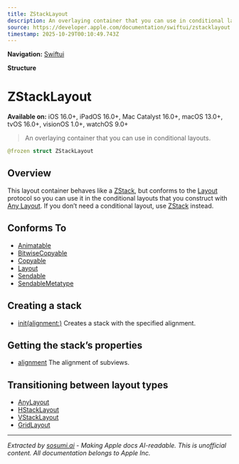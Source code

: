 ```yaml
---
title: ZStackLayout
description: An overlaying container that you can use in conditional layouts.
source: https://developer.apple.com/documentation/swiftui/zstacklayout
timestamp: 2025-10-29T00:10:49.743Z
---
```


**Navigation:** [Swiftui](/documentation/swiftui)

**Structure**

# ZStackLayout

**Available on:** iOS 16.0+, iPadOS 16.0+, Mac Catalyst 16.0+, macOS 13.0+, tvOS 16.0+, visionOS 1.0+, watchOS 9.0+

> An overlaying container that you can use in conditional layouts.

```swift
@frozen struct ZStackLayout
```

## Overview

This layout container behaves like a [ZStack](/documentation/swiftui/zstack), but conforms to the [Layout](/documentation/swiftui/layout) protocol so you can use it in the conditional layouts that you construct with [Any Layout](/documentation/swiftui/anylayout). If you don’t need a conditional layout, use [ZStack](/documentation/swiftui/zstack) instead.

## Conforms To

- [Animatable](/documentation/swiftui/animatable)
- [BitwiseCopyable](/documentation/Swift/BitwiseCopyable)
- [Copyable](/documentation/Swift/Copyable)
- [Layout](/documentation/swiftui/layout)
- [Sendable](/documentation/Swift/Sendable)
- [SendableMetatype](/documentation/Swift/SendableMetatype)

## Creating a stack

- [init(alignment:)](/documentation/swiftui/zstacklayout/init(alignment:)) Creates a stack with the specified alignment.

## Getting the stack’s properties

- [alignment](/documentation/swiftui/zstacklayout/alignment) The alignment of subviews.

## Transitioning between layout types

- [AnyLayout](/documentation/swiftui/anylayout)
- [HStackLayout](/documentation/swiftui/hstacklayout)
- [VStackLayout](/documentation/swiftui/vstacklayout)
- [GridLayout](/documentation/swiftui/gridlayout)

---

*Extracted by [sosumi.ai](https://sosumi.ai) - Making Apple docs AI-readable.*
*This is unofficial content. All documentation belongs to Apple Inc.*
